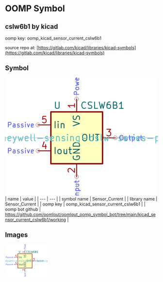 # OOMP Symbol  
## cslw6b1  by kicad  
  
oomp key: oomp_kicad_sensor_current_cslw6b1  
  
source repo at: [https://gitlab.com/kicad/libraries/kicad-symbols](https://gitlab.com/kicad/libraries/kicad-symbols)  
## Symbol  
  
[![working.png](working_600.png)](working.png)  
| name | value | 
| --- | --- | 
| symbol name | Sensor_Current | 
| library name | Sensor_Current | 
| oomp key | oomp_kicad_sensor_current_cslw6b1 | 
| oomp bot github | https://github.com/oomlout/oomlout_oomp_symbol_bot/tree/main/kicad_sensor_current_cslw6b1/working | 
## Images  
  
[![working.png](working_140.png)](working.png)  
